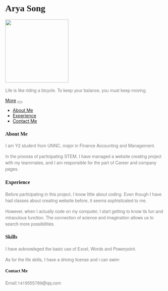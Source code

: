 <!DOCTYPE html>

<html lang="en">
<head>
  <title>Bootstrap Example</title>
  <meta charset="utf-8">
  <meta name="viewport" content="width=device-width, initial-scale=1">
  <link rel="stylesheet" href="https://maxcdn.bootstrapcdn.com/bootstrap/4.5.2/css/bootstrap.min.css">
  <script src="https://ajax.googleapis.com/ajax/libs/jquery/3.5.1/jquery.min.js"></script>
  <script src="https://cdnjs.cloudflare.com/ajax/libs/popper.js/1.16.0/umd/popper.min.js"></script>
  <script src="https://maxcdn.bootstrapcdn.com/bootstrap/4.5.2/js/bootstrap.min.js"></script>
  

  <style>
    h1,h3,h4 { font-family: Engravers MT;}
    p { font-family: Helvetica Neue;
    color: rgb(128,128,128)
  </style>
</head>

<body>

<div class="jumbotron text-center">
  <h1>Arya Song</h1>
  <img 
src=http://chuantu.xyz/t6/740/1597569841x-1224481926.jpg width="200" height="200">
  <p>Life is like riding a bicycle. To keep your balance, you must keep moving.</p> 
</div>
  <nav class="navbar navbar-expand-sm bg-dark navbar-dark">
    <a class="navbar-brand" href="#">More</a>
    <button class="navbar-toggler" type="button" data-toggle="collapse" data-target="#collapsibleNavbar">
      <span class="navbar-toggler-icon"></span>
      </button>
      <div class="collapse navbar-collapse" id="collapsbleNavbar">
    <ul class="navbar-nav">
      <li class="nav-item">
        <a class="nav-link" href="#header">About Me</a>
        </li>
      <li class="nav-item">
        <a class="nav-link" href="#body">Experience</a>
        </li>
      <li class="nav-item"><a class=
      "nav-link" href="#footer">Contact Me</a>
      </li>
      </ul>
      </div>
      </nav>


<div class="container">
  <div class="row">
    <div class="col-sm-4">
      <h3>About Me</h3>
      <p>I am Y2 student from UNNC, major in Finance Accounting and Management. </p>
      <p>In the process of participating STEM, I have managed a website creating project with my teammates, and I am responsible for the part of Career and company pages.</p>
    </div>
    <div class="col-sm-4">
      <h3>Experience</h3>
      <p>Before participating in this project, I know little about coding. Even though I have had classes about creating website before, it seems sophisticated to me.</p>
      <p>However, when I actually code on my computer, I start getting to know its fun and miraculous function. The connection of science and imagination allows us to search more possibilities.</p>
    </div>
    <div class="col-sm-4">
      <h3>Skills</h3>        
      <p>I have acknowleged the basic use of Excel, Words and Powerpoint.</p>
        <p> As for the life skills, I have a driving license and i can swim</p>
    </div>
  </div>
</div>
<div class="jumbotron text-center">
  <h4>Contact Me</h4>
  <p>Email:1419555789@qq.com</p>
  </div>


</body>
</html>






